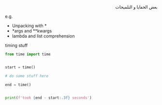 


<div dir="rtl" lang="ar">


بعض الخفايا و التلميحات


</div>


e.g.

- Unpacking with *
- *args and **kwargs
- lambda and list comprehension


timing stuff


```python
from time import time


start = time()

# do some stuff here

end = time()


print(f'took {end - start:.3f} seconds')

```

